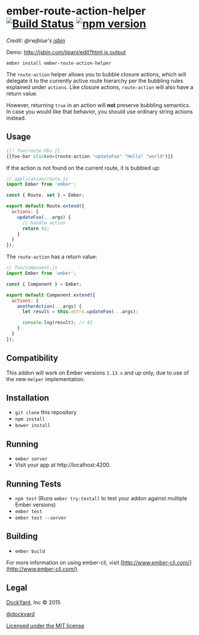 # ember-route-action-helper [![Build Status](https://travis-ci.org/dockyard/ember-route-action-helper.svg?branch=master)](https://travis-ci.org/dockyard/ember-route-action-helper) [![npm version](https://badge.fury.io/js/ember-route-action-helper.svg)](https://badge.fury.io/js/ember-route-action-helper)
*Credit: @rwjblue's [jsbin](http://jsbin.com/jipani/edit?html,js,output)*

Demo: http://jsbin.com/jipani/edit?html,js,output

```no-highlight
ember install ember-route-action-helper
```

The `route-action` helper allows you to bubble closure actions, which will delegate it to the currently active route hierarchy per the bubbling rules explained under `actions`. Like closure actions, `route-action` will also have a return value.

However, returning `true` in an action will **not** preserve bubbling semantics. In case you would like that behavior, you should use ordinary string actions instead.

## Usage

```hbs
{{! foo/route.hbs }}
{{foo-bar clicked=(route-action "updateFoo" "Hello" "world")}}
```

If the action is not found on the current route, it is bubbled up:

```js
// application/route.js
import Ember from 'ember';

const { Route, set } = Ember;

export default Route.extend({
  actions: {
    updateFoo(...args) {
      // handle action
      return 42;
    }
  }
});
```

The `route-action` has a return value:

```js
// foo/component.js
import Ember from 'ember';

const { Component } = Ember;

export default Component.extend({
  actions: {
    anotherAction(...args) {
      let result = this.attrs.updateFoo(...args);

      console.log(result); // 42
    }
  }
});
```

## Compatibility

This addon will work on Ember versions `1.13.x` and up only, due to use of the new `Helper` implementation.

## Installation

* `git clone` this repository
* `npm install`
* `bower install`

## Running

* `ember server`
* Visit your app at http://localhost:4200.

## Running Tests

* `npm test` (Runs `ember try:testall` to test your addon against multiple Ember versions)
* `ember test`
* `ember test --server`

## Building

* `ember build`

For more information on using ember-cli, visit [http://www.ember-cli.com/](http://www.ember-cli.com/).

## Legal

[DockYard](http://dockyard.com/ember-consulting), Inc &copy; 2015

[@dockyard](http://twitter.com/dockyard)

[Licensed under the MIT license](http://www.opensource.org/licenses/mit-license.php)
